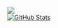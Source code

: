 ![](https://github.com/JNSOFF/github-stats/blob/master/generated/languages.svg)
<br>
[![GitHub Stats](https://github-readme-stats.vercel.app/api?username=jnsoff&count_private=true&theme=dark)](https://github.com/jnsoff)
